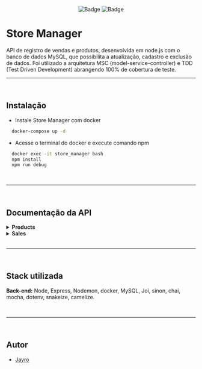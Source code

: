 <div align="center">

![Badge](https://img.shields.io/badge/npm-v7.0.0-orange)
![Badge](https://img.shields.io/badge/node-v16.0.0-brightgreen)

</div>

# Store Manager

API de registro de vendas e produtos, desenvolvida em node.js com o banco de dados MySQL, que possibilita a atualização, cadastro e exclusão de dados. Foi utilizado a arquitetura MSC (model-service-controller) e TDD (Test Driven Development) abrangendo 100% de cobertura de teste.

---
</br>

## Instalação

- Instale Store Manager com docker

```bash
  docker-compose up -d
```
- Acesse o terminal do docker e execute comando npm

```bash
  docker exec -it store_manager bash
  npm install
  npm run debug
```
</br>

---

</br>

## Documentação da API

<details>
  <summary><strong>Products</strong></summary>

  #### Cadastra produto 

```http
  POST /products
```

| Parâmetro   | Tipo       | Descrição                           |
| :---------- | :--------- | :---------------------------------- |
| `name` | `string` | **Obrigatório**. Nome do produto  |

#### Retorna um produto

```http
  GET /products/${id}
```

| Parâmetro   | Tipo       | Descrição                                   |
| :---------- | :--------- | :------------------------------------------ |
| `id`      | `number` | **Obrigatório**. ID do produto |

#### Retorna todos os produtos do banco de dados

```http
  GET /products
```

| Parâmetro   | Tipo       | Descrição                                   |
| :---------- | :--------- | :------------------------------------------ |
|   -  | - | Retorna todos os produtos |

#### Retorna um produto pelo termo pesquisado

```http
  GET /products/search
```

| Parâmetro   | Tipo       | Descrição                                   |
| :---------- | :--------- | :------------------------------------------ |
| `q`      | `string` | Termo contido no nome do produto |

#### Atualiza o nome de um produto

```http
  PUT /products/${id}
```

| Parâmetro   | Tipo       | Descrição                                   |
| :---------- | :--------- | :------------------------------------------ |
| `id`      | `number` | **Obrigatório**. ID do produto |
| `name` | `string` | **Obrigatório**. Novo nome do produto  |

#### Deleta um produto

```http
  DELETE /products/${id}
```

| Parâmetro   | Tipo       | Descrição                                   |
| :---------- | :--------- | :------------------------------------------ |
| `id`      | `number` | **Obrigatório**. ID do produto |
</details>

<details>
  <summary><strong>Sales</strong></summary>

  #### Cadastra venda 

```http
  POST /sales
```

| Parâmetro   | Tipo       | Descrição                           |
| :---------- | :--------- | :---------------------------------- |
| `productId` | `number` | **Obrigatório**. ID do produto |
| `quantity` | `number` | **Obrigatório**. Quantidade vendida |

#### Retorna uma venda

```http
  GET /sales/${id}
```

| Parâmetro   | Tipo       | Descrição                                   |
| :---------- | :--------- | :------------------------------------------ |
| `id`      | `number` | **Obrigatório**. ID da venda |

#### Retorna todas as vendas

```http
  GET /sales
```

| Parâmetro   | Tipo       | Descrição                                   |
| :---------- | :--------- | :------------------------------------------ |
|   -  | - | Retorna todos as vendas |


#### Atualiza a quantidade vendida

```http
  PUT /sales/${id}
```

| Parâmetro   | Tipo       | Descrição                                   |
| :---------- | :--------- | :------------------------------------------ |
| `id`      | `number` | **Obrigatório**. ID da venda |
| `productId` | `number` | **Obrigatório**. ID do produto |
| `quantity` | `number` | **Obrigatório**. Quantidade vendida |

#### Deleta uma venda

```http
  DELETE /sales/${id}
```

| Parâmetro   | Tipo       | Descrição                                   |
| :---------- | :--------- | :------------------------------------------ |
| `id`      | `number` | **Obrigatório**. ID da venda |
</details>


</br>

---

</br>

## Stack utilizada

**Back-end:** Node, Express, Nodemon, docker, MySQL, Joi, sinon, chai, mocha, dotenv, snakeize, camelize.

</br>

---

</br>

## Autor

- [Jayro](https://github.com/Jayromberg)
